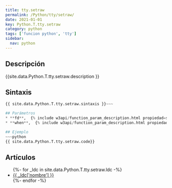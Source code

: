 ```yaml
---
title: tty.setraw
permalink: /Python/tty/setraw/
date: 2021-01-01
key: Python.T.tty.setraw
category: python
tags: ['funcion python', 'tty']
sidebar: 
  nav: python
---
```


## Descripción
{{site.data.Python.T.tty.setraw.description }}

## Sintaxis
~~~python
{{ site.data.Python.T.tty.setraw.sintaxis }}~~~

## Parámetros
* **fd**,  {% include w3api/function_param_description.html propiedad=site.data.Python.T.tty.setraw valor="fd" %}
* **when**,  {% include w3api/function_param_description.html propiedad=site.data.Python.T.tty.setraw valor="when" %}

## Ejemplo
~~~python
{{ site.data.Python.T.tty.setraw.code}}
~~~

## Artículos
<ul>
{%- for _ldc in site.data.Python.T.tty.setraw.ldc -%}
   <li>
       <a href="{{_ldc['url'] }}">{{ _ldc['nombre'] }}</a>
   </li>
{%- endfor -%}
</ul>
